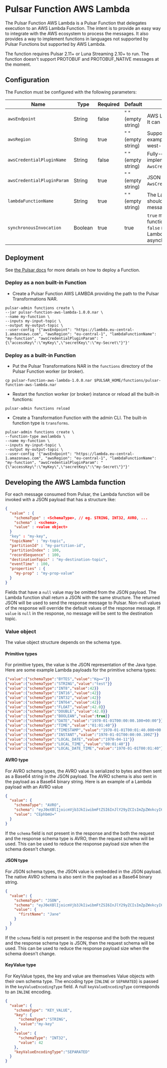 # Pulsar Function AWS Lambda

The Pulsar Function AWS Lambda is a Pulsar Function that delegates execution to an AWS Lambda Function.
The intent is to provide an easy way to integrate with the AWS ecosystem to process the messages.
It also provides a way to implement functions in languages not supported by Pulsar Functions but supported by AWS Lambda.

The function requires Pulsar 2.11+ or Luna Streaming 2.10+ to run.
The function doesn't support PROTOBUF and PROTOBUF_NATIVE messages at the moment.

## Configuration

The Function must be configured with the following parameters:

| Name | Type|Required | Default | Description
|------|----------|----------|---------|-------------|
| `awsEndpoint` |String| false | " " (empty string) | AWS Lambda end-point URL. It can be found at [here](https://docs.aws.amazon.com/general/latest/gr/lambda-service.html). |
| `awsRegion` | String| true | " " (empty string) | Supported AWS region. For example, us-west-1, us-west-2. |
| `awsCredentialPluginName` | String|false | " " (empty string) | Fully-qualified class name of implementation of `AwsCredentialProviderPlugin`. |
| `awsCredentialPluginParam` | String|true | " " (empty string) | JSON parameter to initialize `AwsCredentialsProviderPlugin`. |
| `lambdaFunctionName` | String|true | " " (empty string) | The Lambda function that should be invoked by the messages. |
| `synchronousInvocation` | Boolean|true | true | `true` means invoking a Lambda function synchronously. <br>`false` means invoking a Lambda function asynchronously. |


## Deployment

See [the Pulsar docs](https://pulsar.apache.org/fr/docs/functions-deploy) for more details on how to deploy a Function.

### Deploy as a non built-in Function

* Create a Pulsar Function AWS LAMBDA providing the path to the Pulsar Transformations NAR.
```shell
pulsar-admin functions create \
--jar pulsar-function-aws-lambda-1.0.0.nar \
--name my-function \
--inputs my-input-topic \
--output my-output-topic \
--user-config '{"awsEndpoint": "https://lambda.eu-central-1.amazonaws.com", "awsRegion": "eu-central-1", "lambdaFunctionName": "my-function", "awsCredentialPluginParam": "{\"accessKey\":\"myKey\",\"secretKey\":\"my-Secret\"}"}'
```

### Deploy as a built-in Function

* Put the Pulsar Transformations NAR in the `functions` directory of the Pulsar Function worker (or broker).
```shell
cp pulsar-function-aws-lambda-1.0.0.nar $PULSAR_HOME/functions/pulsar-function-aws-lambda.nar
```
* Restart the function worker (or broker) instance or reload all the built-in functions:
```shell
pulsar-admin functions reload
```
* Create a Transformation Function with the admin CLI. The built-in function type is `transforms`.
```shell
pulsar-admin functions create \
--function-type awslambda \
--name my-function \
--inputs my-input-topic \
--output my-output-topic \
--user-config '{"awsEndpoint": "https://lambda.eu-central-1.amazonaws.com", "awsRegion": "eu-central-1", "lambdaFunctionName": "my-function", "awsCredentialPluginParam": "{\"accessKey\":\"myKey\",\"secretKey\":\"my-Secret\"}"}'
```

## Developing the AWS Lambda function

For each message consumed from Pulsar, the Lambda function will be invoked with a JSON payload that has a structure like:
```json
{
  "value" : {
    "schemaType" : <SchemaType>, // eg. STRING, INT32, AVRO, ...
    "schema" : <schema>,
    "value" : <value object>
  }
  "key" : "my-key",
  "topicName" : "my-topic",
  "partitionId" : "my-partition-id",
  "partitionIndex" : 100,
  "recordSequence" : 100,
  "destinationTopic" : "my-destination-topic",
  "eventTime" : 100,
  "properties" : {
    "my-prop" : "my-prop-value"
  }
}
```

Fields that have a `null` value may be omitted from the JSON payload.
The Lambda function shall return a JSON with the same structure.
The returned JSON will be used to send the response message to Pulsar.
Non-null values of the response will override the default values of the response message.
If `value` is `null` in the response, no message will be sent to the destination topic.

### Value object

The value object structure depends on the schema type.

#### Primitive types

For primitive types, the value is the JSON representation of the Java type.
Here are some example Lambda payloads for the primitive schema types:

```json
{"value":{"schemaType":"BYTES","value":"Kg=="}}
{"value":{"schemaType":"STRING","value":"test"}}
{"value":{"schemaType":"INT8","value":42}}
{"value":{"schemaType":"INT16","value":42}}
{"value":{"schemaType":"INT32","value":42}}
{"value":{"schemaType":"INT64","value":42}}
{"value":{"schemaType":"FLOAT","value":42.0}}
{"value":{"schemaType":"DOUBLE","value":42.0}}
{"value":{"schemaType":"BOOLEAN","value":true}}
{"value":{"schemaType":"DATE","value":"1970-01-01T00:00:00.100+00:00"}}
{"value":{"schemaType":"TIME","value":"01:01:40"}}
{"value":{"schemaType":"TIMESTAMP","value":"1970-01-01T00:01:40.000+00:00"}}
{"value":{"schemaType":"INSTANT","value":"1970-01-01T00:00:00.100Z"}}
{"value":{"schemaType":"LOCAL_DATE","value":"1970-04-11"}}
{"value":{"schemaType":"LOCAL_TIME","value":"00:01:40"}}
{"value":{"schemaType":"LOCAL_DATE_TIME","value":"1970-01-01T00:01:40"}}
```

#### AVRO type

For AVRO schema types, the AVRO value is serialized to bytes and then sent as a Base64 string in the JSON payload.
The AVRO schema is also sent in the payload as a Base64 binary string.
Here is an example of a Lambda payload with an AVRO value

```json
{
  "value": {
    "schemaType": "AVRO",
    "schema": "eyJ0eXBlIjoicmVjb3JkIiwibmFtZSI6InJlY29yZCIsImZpZWxkcyI6W3sibmFtZSI6ImZpcnN0TmFtZSIsInR5cGUiOiJzdHJpbmcifV19", 
    "value": "CEphbmU="
  }
}
```
If the `schema` field is not present in the response and the both the request and the response schema type is AVRO, then the request schema will be used. This can be used to reduce the response payload size when the schema doesn't change.

#### JSON type

For JSON schema types, the JSON value is embedded in the JSON payload.
The native AVRO schema is also sent in the payload as a Base64 binary string.

```json
{
  "value": {
    "schemaType": "JSON",
    "schema": "eyJ0eXBlIjoicmVjb3JkIiwibmFtZSI6InJlY29yZCIsImZpZWxkcyI6W3sibmFtZSI6ImZpcnN0TmFtZSIsInR5cGUiOiJzdHJpbmcifV19",
    "value": {
      "firstName": "Jane"
    }
  }
}
```
If the `schema` field is not present in the response and the both the request and the response schema type is JSON, then the request schema will be used. This can be used to reduce the response payload size when the schema doesn't change.

#### KeyValue type

For KeyValue types, the key and value are themselves Value objects with their own schema type.
The encoding type (`INLINE` or `SEPARATED`) is passed in the `keyValueEncodingType` field. A null `keyValueEncodingType` corresponds to an `INLINE` encoding.

```json
{
  "value": {
    "schemaType": "KEY_VALUE",
    "key": {
      "schemaType":"STRING",
      "value":"my-key"
    },
    "value": {
      "schemaType": "INT32",
      "value": 42
    },
    "keyValueEncodingType":"SEPARATED"
  }
}
```